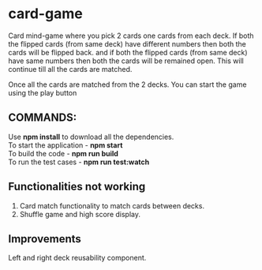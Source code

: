 # card-game

Card mind-game where you pick 2 cards one cards from each deck.
If both the flipped cards (from same deck) have different numbers then both the cards will be flipped back.
and if both the flipped cards (from same deck) have same numbers then both the cards will be remained open.
This will continue till all the cards are matched.

Once all the cards are matched from the 2 decks. You can start the game using the play button

## COMMANDS:
Use **npm install** to download all the dependencies. <br/>
To start the application - **npm start**  <br/>
To build the code - **npm run build** <br/>
To run the test cases - **npm run test:watch**

## Functionalities not working
1. Card match functionality to match cards between decks.
2. Shuffle game and high score display.

## Improvements
Left and right deck reusability component.

